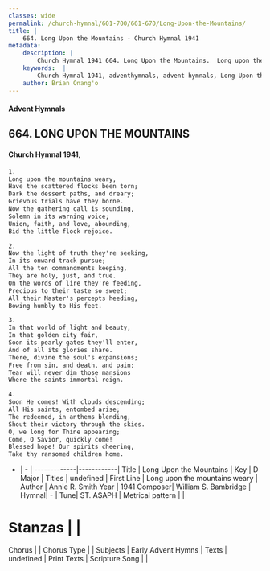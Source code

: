 ```yaml
---
classes: wide
permalink: /church-hymnal/601-700/661-670/Long-Upon-the-Mountains/
title: |
    664. Long Upon the Mountains - Church Hymnal 1941
metadata:
    description: |
        Church Hymnal 1941 664. Long Upon the Mountains.  Long upon the mountains weary,  Have the scattered flocks been torn;  Dark the dessert paths, and dreary;  Grievous trials have they borne.  Now the gathering call is sounding,  Solemn in its warning voice;  Union, faith, and love, abounding,  Bid the little flock rejoice. 
    keywords:  |
        Church Hymnal 1941, adventhymnals, advent hymnals, Long Upon the Mountains, Long upon the mountains weary. 
    author: Brian Onang'o
---
```


#### Advent Hymnals
## 664. LONG UPON THE MOUNTAINS
####  Church Hymnal 1941,

```txt
1.
Long upon the mountains weary, 
Have the scattered flocks been torn; 
Dark the dessert paths, and dreary; 
Grievous trials have they borne. 
Now the gathering call is sounding, 
Solemn in its warning voice; 
Union, faith, and love, abounding, 
Bid the little flock rejoice. 

2.
Now the light of truth they're seeking, 
In its onward track pursue; 
All the ten commandments keeping, 
They are holy, just, and true. 
On the words of lire they're feeding, 
Precious to their taste so sweet; 
All their Master's percepts heeding, 
Bowing humbly to His feet. 

3.
In that world of light and beauty, 
In that golden city fair, 
Soon its pearly gates they'll enter, 
And of all its glories share. 
There, divine the soul's expansions; 
Free from sin, and death, and pain; 
Tear will never dim those mansions 
Where the saints immortal reign. 

4.
Soon He comes! With clouds descending; 
All His saints, entombed arise; 
The redeemed, in anthems blending, 
Shout their victory through the skies. 
O, we long for Thine appearing; 
Come, O Savior, quickly come! 
Blessed hope! Our spirits cheering, 
Take thy ransomed children home.

```

- |   -  |
-------------|------------|
Title | Long Upon the Mountains |
Key | D Major |
Titles | undefined |
First Line | Long upon the mountains weary |
Author | Annie R. Smith
Year | 1941
Composer| William S. Bambridge |
Hymnal|  - |
Tune| ST. ASAPH |
Metrical pattern | |
# Stanzas |  |
Chorus |  |
Chorus Type |  |
Subjects | Early Advent Hymns |
Texts | undefined |
Print Texts | 
Scripture Song |  |
    
